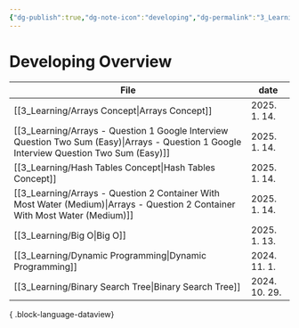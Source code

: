 ```yaml
---
{"dg-publish":true,"dg-note-icon":"developing","dg-permalink":"3_Learning/Overview/developing","tags":["developing","overview"],"permalink":"/3_Learning/Overview/developing/","dgPassFrontmatter":true,"noteIcon":"developing"}
---
```


# Developing Overview
| File                                                                                                                                         | date          |
| -------------------------------------------------------------------------------------------------------------------------------------------- | ------------- |
| [[3_Learning/Arrays Concept\|Arrays Concept]]                                                                                             | 2025. 1. 14.  |
| [[3_Learning/Arrays - Question 1 Google Interview Question Two Sum (Easy)\|Arrays - Question 1 Google Interview Question Two Sum (Easy)]] | 2025. 1. 14.  |
| [[3_Learning/Hash Tables Concept\|Hash Tables Concept]]                                                                                   | 2025. 1. 14.  |
| [[3_Learning/Arrays - Question 2 Container With Most Water (Medium)\|Arrays - Question 2 Container With Most Water (Medium)]]             | 2025. 1. 14.  |
| [[3_Learning/Big O\|Big O]]                                                                                                               | 2025. 1. 13.  |
| [[3_Learning/Dynamic Programming\|Dynamic Programming]]                                                                                   | 2024. 11. 1.  |
| [[3_Learning/Binary Search Tree\|Binary Search Tree]]                                                                                     | 2024. 10. 29. |

{ .block-language-dataview}
